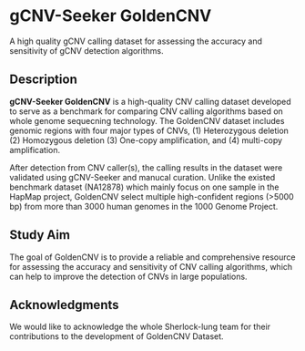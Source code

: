 # gCNV-Seeker GoldenCNV
A high quality gCNV calling dataset for assessing the accuracy and sensitivity of gCNV detection algorithms.

## Description

**gCNV-Seeker GoldenCNV** is a high-quality CNV calling dataset developed to serve as a benchmark for comparing CNV calling algorithms based on whole genome sequecning technology. The GoldenCNV dataset includes genomic regions with four major types of CNVs, (1) Heterozygous deletion (2) Homozygous deletion (3) One-copy amplification, and (4) multi-copy amplification. 

After detection from CNV caller(s), the calling results in the dataset were validated using gCNV-Seeker and manucal curation. Unlike the existed benchmark dataset (NA12878) which mainly focus on one sample in the HapMap project, GoldenCNV select multiple high-confident regions (>5000 bp) from more than 3000 human genomes in the 1000 Genome Project. 

## Study Aim

The goal of GoldenCNV is to provide a reliable and comprehensive resource for assessing the accuracy and sensitivity of CNV calling algorithms, which can help to improve the detection of CNVs in large populations.

## Acknowledgments

We would like to acknowledge the whole Sherlock-lung team for their contributions to the development of  GoldenCNV Dataset.

